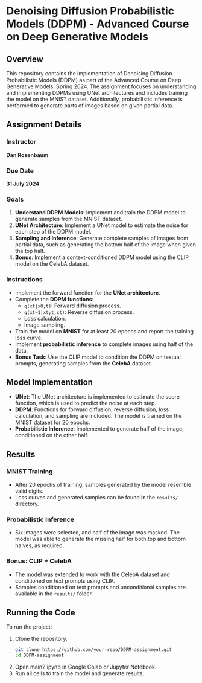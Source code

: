 # Denoising Diffusion Probabilistic Models (DDPM) - Advanced Course on Deep Generative Models

## Overview
This repository contains the implementation of Denoising Diffusion Probabilistic Models (DDPM) as part of the Advanced Course on Deep Generative Models, Spring 2024. The assignment focuses on understanding and implementing DDPMs using UNet architectures and includes training the model on the MNIST dataset. Additionally, probabilistic inference is performed to generate parts of images based on given partial data.

## Assignment Details

### Instructor
**Dan Rosenbaum**

### Due Date
**31 July 2024**

### Goals
1. **Understand DDPM Models**: Implement and train the DDPM model to generate samples from the MNIST dataset.
2. **UNet Architecture**: Implement a UNet model to estimate the noise for each step of the DDPM model.
3. **Sampling and Inference**: Generate complete samples of images from partial data, such as generating the bottom half of the image when given the top half.
4. **Bonus**: Implement a context-conditioned DDPM model using the CLIP model on the CelebA dataset.

### Instructions
- Implement the forward function for the **UNet architecture**.
- Complete the **DDPM functions**:
  - `q(xt|x0;t)`: Forward diffusion process.
  - `q(xt−1|xt;t,εt)`: Reverse diffusion process.
  - Loss calculation.
  - Image sampling.
- Train the model on **MNIST** for at least 20 epochs and report the training loss curve.
- Implement **probabilistic inference** to complete images using half of the data.
- **Bonus Task**: Use the CLIP model to condition the DDPM on textual prompts, generating samples from the **CelebA** dataset.


## Model Implementation

- **UNet**: The UNet architecture is implemented to estimate the score function, which is used to predict the noise at each step.
- **DDPM**: Functions for forward diffusion, reverse diffusion, loss calculation, and sampling are included. The model is trained on the MNIST dataset for 20 epochs.
- **Probabilistic Inference**: Implemented to generate half of the image, conditioned on the other half.

## Results

### MNIST Training
- After 20 epochs of training, samples generated by the model resemble valid digits.
- Loss curves and generated samples can be found in the `results/` directory.

### Probabilistic Inference
- Six images were selected, and half of the image was masked. The model was able to generate the missing half for both top and bottom halves, as required.

### Bonus: CLIP + CelebA
- The model was extended to work with the CelebA dataset and conditioned on text prompts using CLIP.
- Samples conditioned on text prompts and unconditional samples are available in the `results/` folder.

## Running the Code

To run the project:
1. Clone the repository.
   ```bash
   git clone https://github.com/your-repo/DDPM-assignment.git
   cd DDPM-assignment
2. Open main2.ipynb in Google Colab or Jupyter Notebook.
3. Run all cells to train the model and generate results.
